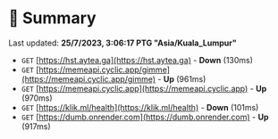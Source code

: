 # 📖 Summary
Last updated: **25/7/2023, 3:06:17 PTG "Asia/Kuala_Lumpur"**

- `GET` [https://hst.aytea.ga](https://hst.aytea.ga) - **Down** (130ms)
- `GET` [https://memeapi.cyclic.app/gimme](https://memeapi.cyclic.app/gimme) - **Up** (961ms)
- `GET` [https://memeapi.cyclic.app](https://memeapi.cyclic.app) - **Up** (970ms)
- `GET` [https://klik.ml/health](https://klik.ml/health) - **Down** (101ms)
- `GET` [https://dumb.onrender.com](https://dumb.onrender.com) - **Up** (917ms)
